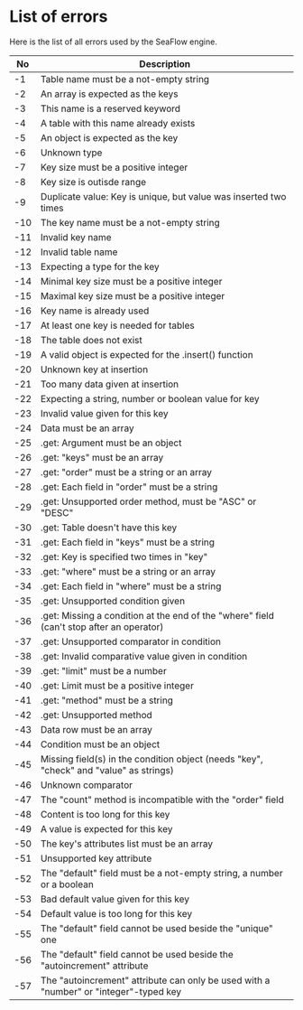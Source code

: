 # List of errors

Here is the list of all errors used by the SeaFlow engine.

| No  | Description |
|-----|-------------|
|  -1 | Table name must be a not-empty string |
|  -2 | An array is expected as the keys |
|  -3 | This name is a reserved keyword |
|  -4 | A table with this name already exists |
|  -5 | An object is expected as the key |
|  -6 | Unknown type |
|  -7 | Key size must be a positive integer |
|  -8 | Key size is outisde range |
|  -9 | Duplicate value: Key is unique, but value was inserted two times |
| -10 | The key name must be a not-empty string |
| -11 | Invalid key name |
| -12 | Invalid table name |
| -13 | Expecting a type for the key |
| -14 | Minimal key size must be a positive integer |
| -15 | Maximal key size must be a positive integer |
| -16 | Key name is already used |
| -17 | At least one key is needed for tables |
| -18 | The table does not exist
| -19 | A valid object is expected for the .insert() function |
| -20 | Unknown key at insertion |
| -21 | Too many data given at insertion |
| -22 | Expecting a string, number or boolean value for key |
| -23 | Invalid value given for this key |
| -24 | Data must be an array |
| -25 | .get: Argument must be an object |
| -26 | .get: "keys" must be an array |
| -27 | .get: "order" must be a string or an array |
| -28 | .get: Each field in "order" must be a string |
| -29 | .get: Unsupported order method, must be "ASC" or "DESC" |
| -30 | .get: Table doesn't have this key |
| -31 | .get: Each field in "keys" must be a string |
| -32 | .get: Key is specified two times in "key" |
| -33 | .get: "where" must be a string or an array |
| -34 | .get: Each field in "where" must be a string |
| -35 | .get: Unsupported condition given |
| -36 | .get: Missing a condition at the end of the "where" field (can't stop after an operator) |
| -37 | .get: Unsupported comparator in condition |
| -38 | .get: Invalid comparative value given in condition |
| -39 | .get: "limit" must be a number |
| -40 | .get: Limit must be a positive integer |`
| -41 | .get: "method" must be a string |
| -42 | .get: Unsupported method |
| -43 | Data row must be an array |
| -44 | Condition must be an object |
| -45 | Missing field(s) in the condition object (needs "key", "check" and "value" as strings) |
| -46 | Unknown comparator |
| -47 | The "count" method is incompatible with the "order" field |
| -48 | Content is too long for this key |
| -49 | A value is expected for this key |
| -50 | The key's attributes list must be an array |
| -51 | Unsupported key attribute |
| -52 | The "default" field must be a not-empty string, a number or a boolean |
| -53 | Bad default value given for this key |
| -54 | Default value is too long for this key |
| -55 | The "default" field cannot be used beside the "unique" one |
| -56 | The "default" field cannot be used beside the "autoincrement" attribute |
| -57 | The "autoincrement" attribute can only be used with a "number" or "integer"-typed key |
